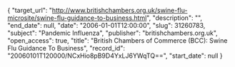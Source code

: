 {
  "target_url": "http://www.britishchambers.org.uk/swine-flu-microsite/swine-flu-guidance-to-business.html", 
  "description": "", 
  "end_date": null, 
  "date": "2006-01-01T12:00:00", 
  "slug": 31260783, 
  "subject": "Pandemic Influenza", 
  "publisher": "britishchambers.org.uk", 
  "open_access": true, 
  "title": "British Chambers of Commerce (BCC): Swine Flu Guidance To Business", 
  "record_id": "20060101T120000/NCxHio8pB9D4YxLJ6YWqTQ==", 
  "start_date": null
}

